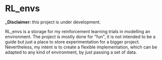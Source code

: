 # RL_envs

**_Disclaimer:** this project is under development.

RL_envs is a storage for my reinforcement learning trials in modelling an environment.
The project is mostly done for "fun", it is not intended to be a guide but just a place to store experimentation for a bigger project.
Nevertheless, my intent is to create a flexible implementation, which can be adapted to any kind of environment, by just passing a set of data.
